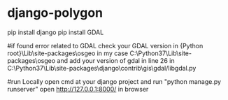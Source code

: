 # django-polygon

pip install django
pip install GDAL


#if found error related to GDAL
check your GDAL version in {Python root}\Lib\site-packages\osgeo in my case C:\Python37\Lib\site-packages\osgeo
and add your version of gdal in line 26 in C:\Python37\Lib\site-packages\django\contrib\gis\gdal/libgdal.py

#run Locally
open cmd at your django project and run "python manage.py runserver"
open http://127.0.0.1:8000/ in browser
